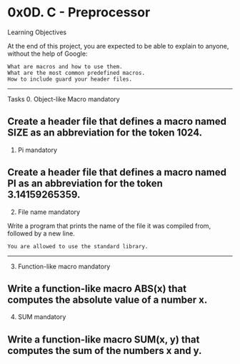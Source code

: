 0x0D. C - Preprocessor
=========================================================
Learning Objectives

At the end of this project, you are expected to be able to explain to anyone, without the help of Google:

    What are macros and how to use them.
    What are the most common predefined macros.
    How to include guard your header files.
---------------------------------------------------------
Tasks
0. Object-like Macro
mandatory

Create a header file that defines a macro named SIZE as an abbreviation for the token 1024.
---------------------------------------------------------

1. Pi
mandatory

Create a header file that defines a macro named PI as an abbreviation for the token 3.14159265359.
---------------------------------------------------------

2. File name
mandatory

Write a program that prints the name of the file it was compiled from, followed by a new line.

    You are allowed to use the standard library.
---------------------------------------------------------

3. Function-like macro
mandatory

Write a function-like macro ABS(x) that computes the absolute value of a number x.
---------------------------------------------------------

4. SUM
mandatory

Write a function-like macro SUM(x, y) that computes the sum of the numbers x and y.
---------------------------------------------------------

